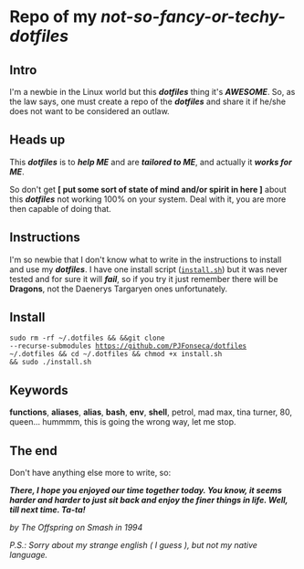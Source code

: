 # Repo of my _not-so-fancy-or-techy-_***dotfiles***

## **Intro**
I'm a newbie in the Linux world but this ***dotfiles*** thing it's ***AWESOME***. So, as the law says, one must create a repo of the ***dotfiles*** and share it if he/she does not want to be considered an outlaw.

## **Heads up**

This ***dotfiles*** is to ***help ME*** and are  ***tailored to ME***, and actually it ***works for ME***. 

So don't get **[ put some sort of state of mind and/or spirit in here ]** about this ***dotfiles*** not working 100% on your system. Deal with it, you are more then capable of doing that.

## **Instructions**

I'm so newbie that I don't know what to write in the instructions to install and use my ***dotfiles***. I have one install script ([<code>install.sh</code>](https://github.com/PJFonseca/dotfiles/blob/master/install/install.sh)) but it was never tested and for sure it will ***fail***, so if you try it just remember there will be **Dragons**, not the Daenerys Targaryen ones unfortunately.

## **Install**
<code>sudo rm -rf ~/.dotfiles && &&git clone --recurse-submodules https://github.com/PJFonseca/dotfiles ~/.dotfiles && cd ~/.dotfiles && chmod +x install.sh && sudo ./install.sh</code>



## **Keywords**
**functions**, **aliases**, **alias**, **bash**, **env**, **shell**, petrol, mad max, tina turner, 80, queen... hummmm, this is going the wrong way, let me stop.

## **The end**

Don't have anything else more to write, so:

***There, I hope you enjoyed our time together today. You know, it seems harder and harder to just sit back and enjoy the finer things in life.
Well, till next time.
Ta-ta!***

_by The Offspring on Smash in 1994_


*P.S.: Sorry about my strange english ( I guess ), but not my native language.*





